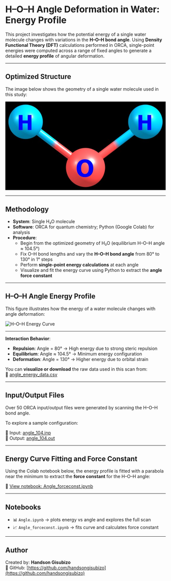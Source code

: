 # H–O–H Angle Deformation in Water: Energy Profile

This project investigates how the potential energy of a single water molecule changes with variations in the **H–O–H bond angle**. Using **Density Functional Theory (DFT)** calculations performed in ORCA, single-point energies were computed across a range of fixed angles to generate a detailed **energy profile** of angular deformation.

---

## Optimized Structure

The image below shows the geometry of a single water molecule used in this study:

![Optimized Water](./water.jpg)

---

## Methodology

- **System**: Single H₂O molecule  
- **Software**: ORCA for quantum chemistry; Python (Google Colab) for analysis  
- **Procedure**:
  - Begin from the optimized geometry of H₂O (equilibrium H–O–H angle ≈ 104.5°)
  - Fix O–H bond lengths and vary the **H–O–H bond angle** from 80° to 130° in 1° steps
  - Perform **single-point energy calculations** at each angle
  - Visualize and fit the energy curve using Python to extract the **angle force constant**

---

## H–O–H Angle Energy Profile

This figure illustrates how the energy of a water molecule changes with angle deformation:

![H–O–H Energy Curve](./8e3bc97c-d785-4c2d-8df8-a63809471cf7.png)

---

**Interaction Behavior**:
- **Repulsion**: Angle = 80° → High energy due to strong steric repulsion  
- **Equilibrium**: Angle ≈ 104.5° → Minimum energy configuration  
- **Deformation**: Angle = 130° → Higher energy due to orbital strain  

You can **visualize or download** the raw data used in this scan from:  
📎 [angle_energy_data.csv](./angle_energy_data.csv)

---

## Input/Output Files
Over 50 ORCA input/output files were generated by scanning the H–O–H bond angle.

To explore a sample configuration:

🔹 Input:  [angle_104.inp](./angle_104.inp)  
🔹 Output: [angle_104.out](./angle_104.out)

---

## Energy Curve Fitting and Force Constant

Using the Colab notebook below, the energy profile is fitted with a parabola near the minimum to extract the **force constant** for the H–O–H angle:

📘 [View notebook: Angle_forceconst.ipynb](./Angle_forceconst.ipynb)

---

## Notebooks

- 📊 `Angle.ipynb` → plots energy vs angle and explores the full scan  
- 📈 `Angle_forceconst.ipynb` → fits curve and calculates force constant

---

## Author

Created by: **Handson Gisubizo**  
🔗 GitHub: [https://github.com/handsongisubizo](https://github.com/handsongisubizo)
